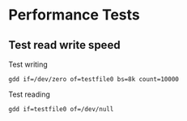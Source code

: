 # Performance Tests

## Test read write speed

Test writing

    gdd if=/dev/zero of=testfile0 bs=8k count=10000
    
Test reading

    gdd if=testfile0 of=/dev/null